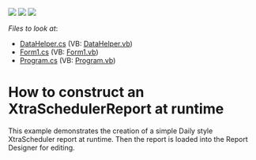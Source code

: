 <!-- default badges list -->
![](https://img.shields.io/endpoint?url=https://codecentral.devexpress.com/api/v1/VersionRange/128634063/10.1.4%2B)
[![](https://img.shields.io/badge/Open_in_DevExpress_Support_Center-FF7200?style=flat-square&logo=DevExpress&logoColor=white)](https://supportcenter.devexpress.com/ticket/details/E1390)
[![](https://img.shields.io/badge/📖_How_to_use_DevExpress_Examples-e9f6fc?style=flat-square)](https://docs.devexpress.com/GeneralInformation/403183)
<!-- default badges end -->
<!-- default file list -->
*Files to look at*:

* [DataHelper.cs](./CS/ReportInCode/DataHelper.cs) (VB: [DataHelper.vb](./VB/ReportInCode/DataHelper.vb))
* [Form1.cs](./CS/ReportInCode/Form1.cs) (VB: [Form1.vb](./VB/ReportInCode/Form1.vb))
* [Program.cs](./CS/ReportInCode/Program.cs) (VB: [Program.vb](./VB/ReportInCode/Program.vb))
<!-- default file list end -->
# How to construct an XtraSchedulerReport at runtime


<p>This example demonstrates the creation of a simple Daily style XtraScheduler report at runtime. Then the report is loaded into the Report Designer for editing.</p>

<br/>



